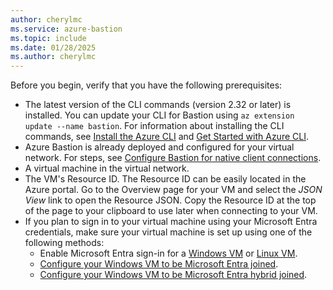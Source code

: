 ```yaml
---
author: cherylmc
ms.service: azure-bastion
ms.topic: include
ms.date: 01/28/2025
ms.author: cherylmc
---
```

Before you begin, verify that you have the following prerequisites:

* The latest version of the CLI commands (version 2.32 or later) is installed. You can update your CLI for Bastion using `az extension update --name bastion`. For information about installing the CLI commands, see [Install the Azure CLI](/cli/azure/install-azure-cli) and [Get Started with Azure CLI](/cli/azure/get-started-with-azure-cli).
* Azure Bastion is already deployed and configured for your virtual network. For steps, see [Configure Bastion for native client connections](../articles/bastion/native-client.md).
* A virtual machine in the virtual network.
* The VM's Resource ID. The Resource ID can be easily located in the Azure portal. Go to the Overview page for your VM and select the *JSON View* link to open the Resource JSON. Copy the Resource ID at the top of the page to your clipboard to use later when connecting to your VM.
* If you plan to sign in to your virtual machine using your Microsoft Entra credentials, make sure your virtual machine is set up using one of the following methods:
  * Enable Microsoft Entra sign-in for a [Windows VM](../articles/active-directory/devices/howto-vm-sign-in-azure-ad-windows.md) or [Linux VM](../articles/active-directory/devices/howto-vm-sign-in-azure-ad-linux.md).
  * [Configure your Windows VM to be Microsoft Entra joined](../articles/active-directory/devices/concept-directory-join.md).
  * [Configure your Windows VM to be Microsoft Entra hybrid joined](../articles/active-directory/devices/concept-hybrid-join.md).
